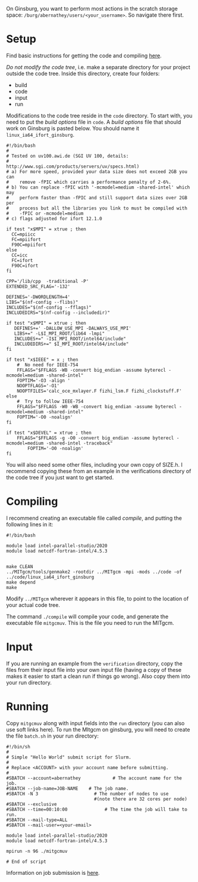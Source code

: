 On Ginsburg, you want to perform most actions in the scratch storage space: `/burg/abernathey/users/<your_username>`. So navigate there first.

# Setup
Find basic instructions for getting the code and compiling [here](https://mitgcm.readthedocs.io/en/latest/getting_started/getting_started.html). 

*Do not modify the code tree*, i.e. make a separate directory for your project outside the code tree. Inside this directory, create four folders:
- build
- code
- input
- run

Modifications to the code tree reside in the `code` directory. To start with, you need to put the *build options* file in `code`. A *build options* file that should work on Ginsburg is pasted below. You should name it `linux_ia64_ifort_ginsburg`.  
```
#!/bin/bash
#
# Tested on uv100.awi.de (SGI UV 100, details:
#                         http://www.sgi.com/products/servers/uv/specs.html)
# a) For more speed, provided your data size does not exceed 2GB you can
#    remove -fPIC which carries a performance penalty of 2-6%.
# b) You can replace -fPIC with '-mcmodel=medium -shared-intel' which may
#    perform faster than -fPIC and still support data sizes over 2GB per
#    process but all the libraries you link to must be compiled with
#    -fPIC or -mcmodel=medium
# c) flags adjusted for ifort 12.1.0

if test "x$MPI" = xtrue ; then
  CC=mpiicc
  FC=mpiifort
  F90C=mpiifort
else
  CC=icc
  FC=ifort
  F90C=ifort
fi

CPP='/lib/cpp  -traditional -P'
EXTENDED_SRC_FLAG='-132'

DEFINES='-DWORDLENGTH=4'
LIBS="$(nf-config --flibs)"
INCLUDES="$(nf-config --fflags)"
INCLUDEDIRS="$(nf-config --includedir)"

if test "x$MPI" = xtrue ; then
   DEFINES+=' -DALLOW_USE_MPI -DALWAYS_USE_MPI'
   LIBS+=" -L$I_MPI_ROOT/lib64 -lmpi"
   INCLUDES+=" -I$I_MPI_ROOT/intel64/include"
   INCLUDEDIRS+=" $I_MPI_ROOT/intel64/include"
fi

if test "x$IEEE" = x ; then
    #  No need for IEEE-754
    FFLAGS="$FFLAGS -WB -convert big_endian -assume byterecl -mcmodel=medium -shared-intel"
    FOPTIM='-O3 -align '
    NOOPTFLAGS='-O1'
    NOOPTFILES='calc_oce_mxlayer.F fizhi_lsm.F fizhi_clockstuff.F'
else
    #  Try to follow IEEE-754
    FFLAGS="$FFLAGS -W0 -WB -convert big_endian -assume byterecl -mcmodel=medium -shared-intel"
    FOPTIM='-O0 -noalign'
fi

if test "x$DEVEL" = xtrue ; then
    FFLAGS="$FFLAGS -g -O0 -convert big_endian -assume byterecl -mcmodel=medium -shared-intel -traceback"
        FOPTIM='-O0 -noalign'
fi
```
You will also need some other files, including your own copy of SIZE.h. I recommend copying these from an example in the verifications directory of the code tree if you just want to get started. 

# Compiling

I recommend creating an executable file called *compile*, and putting the following lines in it:
```
#!/bin/bash

module load intel-parallel-studio/2020
module load netcdf-fortran-intel/4.5.3


make CLEAN
../MITgcm/tools/genmake2 -rootdir ../MITgcm -mpi -mods ../code -of ../code/linux_ia64_ifort_ginsburg
make depend
make
```
Modify `../MITgcm` wherever it appears in this file, to point to the location of your actual code tree. 

The command `./compile` will compile your code, and generate the executable file `mitgcmuv`. This is the file you need to run the MITgcm. 

# Input

If you are running an example from the `verification` directory, copy the files from their input file into your own input file (having a copy of these makes it easier to start a clean run if things go wrong). Also copy them into your run directory. 

# Running

Copy `mitgcmuv` along with input fields into the `run` directory (you can also use soft links here). To run the MItgcm on ginsburg, you will need to create the file `batch.sh` in your run directory:
```
#!/bin/sh
#
# Simple "Hello World" submit script for Slurm.
#
# Replace <ACCOUNT> with your account name before submitting.
#
#SBATCH --account=abernathey            # The account name for the job.
#SBATCH --job-name=JOB-NAME    # The job name.
#SBATCH -N 3                     # The number of nodes to use
                                 #(note there are 32 cores per node)
#SBATCH --exclusive                                 
#SBATCH --time=00:10:00              # The time the job will take to run.
#SBATCH --mail-type=ALL
#SBATCH --mail-user=<your-email>

module load intel-parallel-studio/2020
module load netcdf-fortran-intel/4.5.3

mpirun -n 96 ./mitgcmuv

# End of script
```

Information on job submission is [here](https://confluence.columbia.edu/confluence/display/rcs/Ginsburg+-+Submitting+Jobs).
